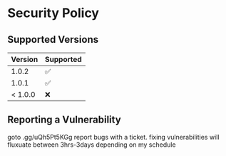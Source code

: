# Security Policy

## Supported Versions

| Version   | Supported          |
| ----------| ------------------ |
| 1.0.2     | :white_check_mark: |
| 1.0.1     | :white_check_mark: |
| < 1.0.0   | :x:                |

## Reporting a Vulnerability

goto .gg/uQh5Pt5KGg report bugs with a ticket. fixing vulnerabilities will fluxuate between 3hrs-3days depending on my schedule 
